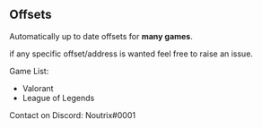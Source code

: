 ## Offsets

Automatically up to date offsets for **many games**.

if any specific offset/address is wanted feel free to raise an issue.

Game List:
- Valorant
- League of Legends

Contact on Discord: Noutrix#0001
